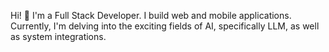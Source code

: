 Hi! 👋 I'm a Full Stack Developer. I build web and mobile applications. Currently, I'm delving into the exciting fields of AI, specifically LLM, as well as system integrations.

